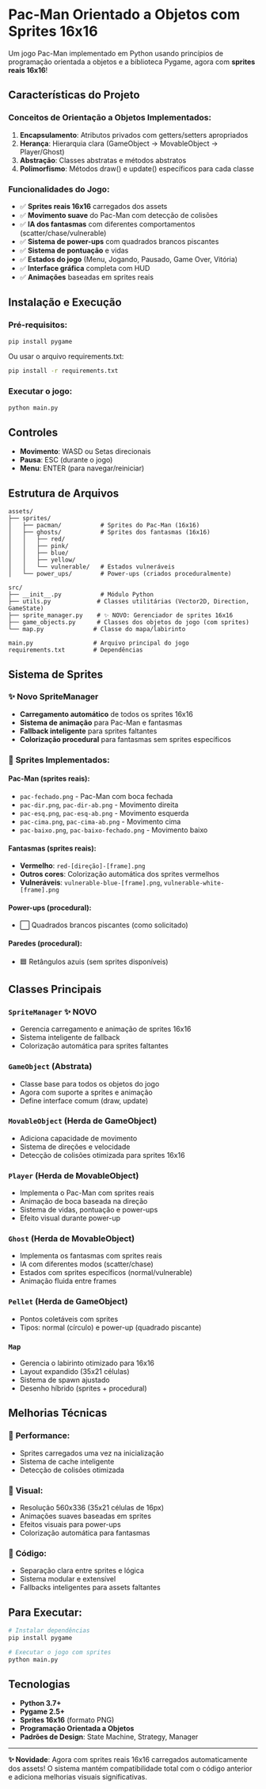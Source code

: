 # Pac-Man Orientado a Objetos com Sprites 16x16

Um jogo Pac-Man implementado em Python usando princípios de programação orientada a objetos e a biblioteca Pygame, agora com **sprites reais 16x16**!

## Características do Projeto

### Conceitos de Orientação a Objetos Implementados:

1. **Encapsulamento**: Atributos privados com getters/setters apropriados
2. **Herança**: Hierarquia clara (GameObject → MovableObject → Player/Ghost)
3. **Abstração**: Classes abstratas e métodos abstratos
4. **Polimorfismo**: Métodos draw() e update() específicos para cada classe

### Funcionalidades do Jogo:

- ✅ **Sprites reais 16x16** carregados dos assets
- ✅ **Movimento suave** do Pac-Man com detecção de colisões
- ✅ **IA dos fantasmas** com diferentes comportamentos (scatter/chase/vulnerable)
- ✅ **Sistema de power-ups** com quadrados brancos piscantes
- ✅ **Sistema de pontuação** e vidas
- ✅ **Estados do jogo** (Menu, Jogando, Pausado, Game Over, Vitória)
- ✅ **Interface gráfica** completa com HUD
- ✅ **Animações** baseadas em sprites reais

## Instalação e Execução

### Pré-requisitos:
```bash
pip install pygame
```

Ou usar o arquivo requirements.txt:
```bash
pip install -r requirements.txt
```

### Executar o jogo:
```bash
python main.py
```

## Controles

- **Movimento**: WASD ou Setas direcionais
- **Pausa**: ESC (durante o jogo)
- **Menu**: ENTER (para navegar/reiniciar)

## Estrutura de Arquivos

```
assets/
├── sprites/
│   ├── pacman/           # Sprites do Pac-Man (16x16)
│   ├── ghosts/           # Sprites dos fantasmas (16x16)
│   │   ├── red/         
│   │   ├── pink/        
│   │   ├── blue/        
│   │   ├── yellow/      
│   │   └── vulnerable/   # Estados vulneráveis
│   └── power_ups/        # Power-ups (criados proceduralmente)

src/
├── __init__.py           # Módulo Python
├── utils.py             # Classes utilitárias (Vector2D, Direction, GameState)
├── sprite_manager.py    # ✨ NOVO: Gerenciador de sprites 16x16
├── game_objects.py      # Classes dos objetos do jogo (com sprites)
└── map.py              # Classe do mapa/labirinto

main.py                 # Arquivo principal do jogo
requirements.txt        # Dependências
```

## Sistema de Sprites

### ✨ **Novo SpriteManager**
- **Carregamento automático** de todos os sprites 16x16
- **Sistema de animação** para Pac-Man e fantasmas
- **Fallback inteligente** para sprites faltantes
- **Colorização procedural** para fantasmas sem sprites específicos

### 🎨 **Sprites Implementados:**

#### **Pac-Man** (sprites reais):
- `pac-fechado.png` - Pac-Man com boca fechada
- `pac-dir.png`, `pac-dir-ab.png` - Movimento direita
- `pac-esq.png`, `pac-esq-ab.png` - Movimento esquerda  
- `pac-cima.png`, `pac-cima-ab.png` - Movimento cima
- `pac-baixo.png`, `pac-baixo-fechado.png` - Movimento baixo

#### **Fantasmas** (sprites reais):
- **Vermelho**: `red-[direção]-[frame].png`
- **Outros cores**: Colorização automática dos sprites vermelhos
- **Vulneráveis**: `vulnerable-blue-[frame].png`, `vulnerable-white-[frame].png`

#### **Power-ups** (procedural):
- ⬜ Quadrados brancos piscantes (como solicitado)

#### **Paredes** (procedural):
- 🟦 Retângulos azuis (sem sprites disponíveis)

## Classes Principais

### `SpriteManager` ✨ **NOVO**
- Gerencia carregamento e animação de sprites 16x16
- Sistema inteligente de fallback
- Colorização automática para sprites faltantes

### `GameObject` (Abstrata)
- Classe base para todos os objetos do jogo
- Agora com suporte a sprites e animação
- Define interface comum (draw, update)

### `MovableObject` (Herda de GameObject)
- Adiciona capacidade de movimento
- Sistema de direções e velocidade
- Detecção de colisões otimizada para sprites 16x16

### `Player` (Herda de MovableObject)
- Implementa o Pac-Man com sprites reais
- Animação de boca baseada na direção
- Sistema de vidas, pontuação e power-ups
- Efeito visual durante power-up

### `Ghost` (Herda de MovableObject)
- Implementa os fantasmas com sprites reais
- IA com diferentes modos (scatter/chase)
- Estados com sprites específicos (normal/vulnerable)
- Animação fluida entre frames

### `Pellet` (Herda de GameObject)
- Pontos coletáveis com sprites
- Tipos: normal (círculo) e power-up (quadrado piscante)

### `Map`
- Gerencia o labirinto otimizado para 16x16
- Layout expandido (35x21 células)
- Sistema de spawn ajustado
- Desenho híbrido (sprites + procedural)

## Melhorias Técnicas

### 🚀 **Performance:**
- Sprites carregados uma vez na inicialização
- Sistema de cache inteligente
- Detecção de colisões otimizada

### 🎨 **Visual:**
- Resolução 560x336 (35x21 células de 16px)
- Animações suaves baseadas em sprites
- Efeitos visuais para power-ups
- Colorização automática para fantasmas

### 🔧 **Código:**
- Separação clara entre sprites e lógica
- Sistema modular e extensível
- Fallbacks inteligentes para assets faltantes

## Para Executar:

```bash
# Instalar dependências
pip install pygame

# Executar o jogo com sprites
python main.py
```

## Tecnologias

- **Python 3.7+**
- **Pygame 2.5+**
- **Sprites 16x16** (formato PNG)
- **Programação Orientada a Objetos**
- **Padrões de Design**: State Machine, Strategy, Manager

---

**✨ Novidade**: Agora com sprites reais 16x16 carregados automaticamente dos assets! O sistema mantém compatibilidade total com o código anterior e adiciona melhorias visuais significativas. 